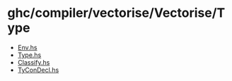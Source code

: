 # ghc/compiler/vectorise/Vectorise/Type

- [Env.hs](ghc/compiler/vectorise/Vectorise/Type/Env)
- [Type.hs](ghc/compiler/vectorise/Vectorise/Type/Type)
- [Classify.hs](ghc/compiler/vectorise/Vectorise/Type/Classify)
- [TyConDecl.hs](ghc/compiler/vectorise/Vectorise/Type/TyConDecl)
